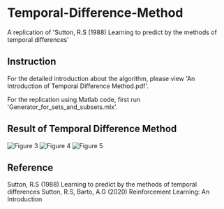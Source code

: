 # Temporal-Difference-Method
A replication of 'Sutton, R.S (1988) Learning to predict by the methods of temporal differences'

## Instruction
For the detailed introduction about the algorithm, please view 'An Introduction of Temporal Difference Method.pdf'.

For the replication using Matlab code, first run 'Generator_for_sets_and_subsets.mlx'.

## Result of Temporal Difference Method
![Figure 3](https://user-images.githubusercontent.com/112973740/219876528-e1935219-ad8e-4b12-ba7f-1499f199d0c7.png)
![Figure 4](https://user-images.githubusercontent.com/112973740/219876529-e441f8a0-ed16-441d-861b-58b2989e6e7f.png)
![Figure 5](https://user-images.githubusercontent.com/112973740/219876530-6caf7173-de45-470a-9e41-a4b1e5192596.png)

## Reference
Sutton, R.S (1988) Learning to predict by the methods of temporal differences 
Sutton, R.S, Barto, A.G (2020) Reinforcement Learning: An Introduction
